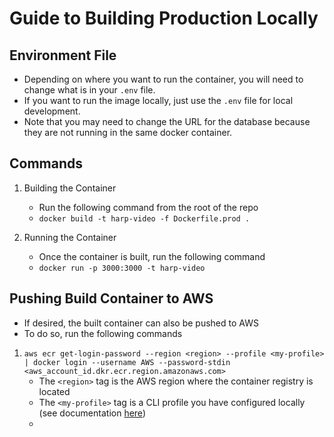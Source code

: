 # Guide to Building Production Locally

## Environment File

- Depending on where you want to run the container, you will need to change what is in your `.env` file.
- If you want to run the image locally, just use the `.env` file for local development.
- Note that you may need to change the URL for the database because they are not running in the same docker container.

## Commands

1. Building the Container
    - Run the following command from the root of the repo
    - `docker build -t harp-video -f Dockerfile.prod .`

2. Running the Container
    - Once the container is built, run the following command
    - `docker run -p 3000:3000 -t harp-video`

## Pushing Build Container to AWS

- If desired, the built container can also be pushed to AWS
- To do so, run the following commands

1. `aws ecr get-login-password --region <region> --profile <my-profile> | docker login --username AWS --password-stdin <aws_account_id.dkr.ecr.region.amazonaws.com>`
   - The `<region>` tag is the AWS region where the container registry is located
   - The `<my-profile>` tag is a CLI profile you have configured locally (see documentation [here](https://docs.aws.amazon.com/cli/latest/userguide/cli-configure-files.html))
   - 
